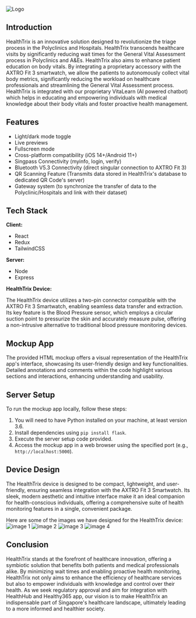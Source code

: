 

![Logo](https://raw.githubusercontent.com/babymonie/healthtrix/main/HealthTrixHorizontalLogo.png)

## Introduction

HealthTrix is an innovative solution designed to revolutionize the triage process in the Polyclinics and Hospitals. HealthTrix transcends healthcare visits by significantly reducing wait times for the General Vital Assessment process in Polyclinics and A&Es. HealthTrix also aims to enhance patient education on body vitals. By integrating a proprietary accessory with the AXTRO Fit 3 smartwatch, we allow the patients to autonomously collect vital body metrics, significantly reducing the workload on healthcare professionals and streamlining the General Vital Assessment process. HealthTrix is integrated with our proprietary VitaLearn (AI powered chatbot) which helps in educating and empowering individuals with medical knowledge about their body vitals and foster proactive health management.

## Features

- Light/dark mode toggle
- Live previews
- Fullscreen mode
- Cross-platform compatibility (iOS 14+/Android 11+)
- Singpass Connectivity (myinfo, login, verify)
- Bluetooth V5.3 Connectivity (direct singular connection to AXTRO Fit 3)
- QR Scanning Feature (Transmits data stored in HealthTrix's database to dedicated QR Code's server)
- Gateway system (to synchronize the transfer of data to the Polyclinic/Hospitals and link with their dataset)

## Tech Stack

**Client:** 
- React
- Redux
- TailwindCSS

**Server:** 
- Node
- Express

**HealthTrix Device:**

The HealthTrix device utilizes a two-pin connector compatible with the AXTRO Fit 3 Smartwatch, enabling seamless data transfer and extraction. Its key feature is the Blood Pressure sensor, which employs a circular suction point to pressurize the skin and accurately measure pulse, offering a non-intrusive alternative to traditional blood pressure monitoring devices.

## Mockup App

The provided HTML mockup offers a visual representation of the HealthTrix app's interface, showcasing its user-friendly design and key functionalities. Detailed annotations and comments within the code highlight various sections and interactions, enhancing understanding and usability.

## Server Setup

To run the mockup app locally, follow these steps:
1. You will need to have Python installed on your machine, at least version 3.6.
1. Install dependencies using `pip install flask`.
2. Execute the server setup code provided.
3. Access the mockup app in a web browser using the specified port (e.g., `http://localhost:5000`).

## Device Design

The HealthTrix device is designed to be compact, lightweight, and user-friendly, ensuring seamless integration with the AXTRO Fit 3 Smartwatch. Its sleek, modern aesthetic and intuitive interface make it an ideal companion for health-conscious individuals, offering a comprehensive suite of health monitoring features in a single, convenient package.

Here are some of the images we have designed for the HealthTrix device:
![image 1](https://github.com/babymonie/healthtrix/raw/main/9c8d9c38-532b-4e2d-a449-82e8db967cbd.jfif)
![image 2](https://github.com/babymonie/healthtrix/raw/main/8a5e87cb-02dd-4f88-abaa-ae7f4dcfbcfd.jfif)
![image 3](https://github.com/babymonie/healthtrix/raw/main/7faeae46-8b42-418a-b134-153aac62df92.jfif)
![image 4](https://github.com/babymonie/healthtrix/raw/main/09e5c963-800b-48c8-b389-7048b9159e91.jfif)
## Conclusion

HealthTrix stands at the forefront of healthcare innovation, offering a symbiotic solution that benefits both patients and medical professionals alike. By minimizing wait times and enabling proactive health monitoring, HealthTrix not only aims to enhance the efficiency of healthcare services but also to empower individuals with knowledge and control over their health. As we seek regulatory approval and aim for integration with HealthHub and Healthy365 app, our vision is to make HealthTrix an indispensable part of Singapore's healthcare landscape, ultimately leading to a more informed and healthier society.


